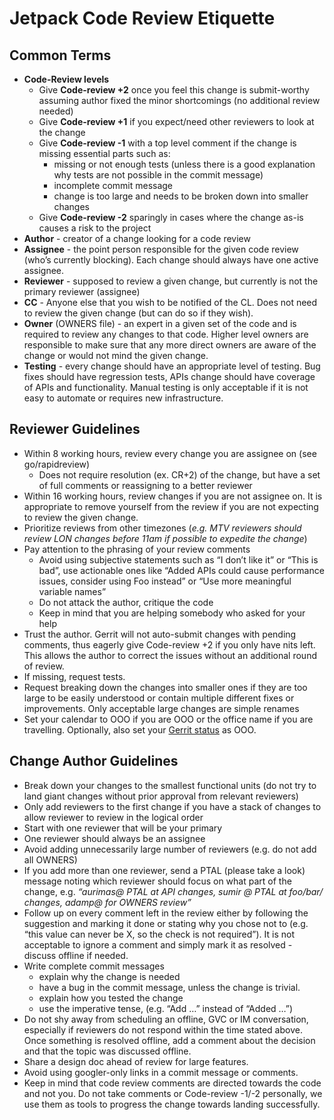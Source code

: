 # Jetpack Code Review Etiquette

## Common Terms

*   **Code-Review levels**
    *   Give **Code-review +2** once you feel this change is submit-worthy assuming author fixed
     the minor shortcomings (no additional review needed)
    *   Give **Code-review +1** if you expect/need other reviewers to look at the change
    *   Give **Code-review -1** with a top level comment if the change is missing essential parts such as:
        *   missing or not enough tests (unless there is a good explanation why tests are not
         possible in the commit message)
        *   incomplete commit message
        *   change is too large and needs to be broken down into smaller changes
    *   Give **Code-review -2** sparingly in cases where the change as-is causes a risk to the project
*   **Author** - creator of a change looking for a code review
*   **Assignee** - the point person responsible for the given code review (who’s currently
 blocking). Each change should always have one active assignee.
*   **Reviewer** - supposed to review a given change, but currently is not the primary reviewer
 (assignee)
*   **CC** - Anyone else that you wish to be notified of the CL.  Does not need to review the given change (but can do so if they wish).
*   **Owner** (OWNERS file) - an expert in a given set of the code and is required to review any changes to that code. Higher level owners are responsible to make sure that any more direct owners are aware of the change or would not mind the given change.
*   **Testing** - every change should have an appropriate level of testing. Bug fixes should have regression tests, APIs change should have coverage of APIs and functionality. Manual testing is only acceptable if it is not easy to automate or requires new infrastructure.

## Reviewer Guidelines

*   Within 8 working hours, review every change you are assignee on (see go/rapidreview)
    *   Does not require resolution (ex. CR+2) of the change, but have a set of full
     comments or reassigning to a better reviewer
*   Within 16 working hours, review changes if you are not assignee on. It is appropriate to
 remove yourself from the review if you are not expecting to review the given change.
*   Prioritize reviews from other timezones (_e.g. MTV reviewers should review LON changes before 11am if possible to expedite the change_)
*   Pay attention to the phrasing of your review comments
    *   Avoid using subjective statements such as “I don’t like it” or “This is bad”, use actionable ones like “Added APIs could cause performance issues, consider using Foo instead” or “Use more meaningful variable names”
    *   Do not attack the author, critique the code
    *   Keep in mind that you are helping somebody who asked for your help
*   Trust the author. Gerrit will not auto-submit changes with pending comments, thus eagerly give Code-review +2 if you only have nits left. This allows the author to correct the issues without an additional round of review.
*   If missing, request tests.
*   Request breaking down the changes into smaller ones if they are too large to be easily understood or contain multiple different fixes or improvements. Only acceptable large changes are simple renames
*   Set your calendar to OOO if you are OOO or the office name if you are travelling. Optionally, also set your [Gerrit status](https://android-review.googlesource.com/settings/) as OOO.

## Change Author Guidelines

*   Break down your changes to the smallest functional units (do not try to land giant changes without prior approval from relevant reviewers)
*   Only add reviewers to the first change if you have a stack of changes to allow reviewer to review in the logical order
*   Start with one reviewer that will be your primary
*   One reviewer should always be an assignee
*   Avoid adding unnecessarily large number of reviewers (e.g. do not add all OWNERS)
*   If you add more than one reviewer, send a PTAL (please take a look) message noting which
 reviewer should focus on what part of the change, e.g. _“aurimas@ PTAL at API changes, sumir
 @ PTAL at foo/bar/ changes, adamp@ for OWNERS review”_
*   Follow up on every comment left in the review either by following the suggestion and marking it done or stating why you chose not to (e.g. “this value can never be X, so the check is not required”). It is not acceptable to ignore a comment and simply mark it as resolved - discuss offline if needed.
*   Write complete commit messages
    *   explain why the change is needed
    *   have a bug in the commit message, unless the change is trivial. 
    *   explain how you tested the change
    *   use the imperative tense, (e.g. “Add …” instead of “Added …”) 
*   Do not shy away from scheduling an offline, GVC or IM conversation, especially if reviewers do not respond within the time stated above. Once something is resolved offline, add a comment about the decision and that the topic was discussed offline.
*   Share a design doc ahead of review for large features.
*   Avoid using googler-only links in a commit message or comments.
*   Keep in mind that code review comments are directed towards the code and not you. Do not take comments or Code-review -1/-2 personally, we use them as tools to progress the change towards landing successfully.
